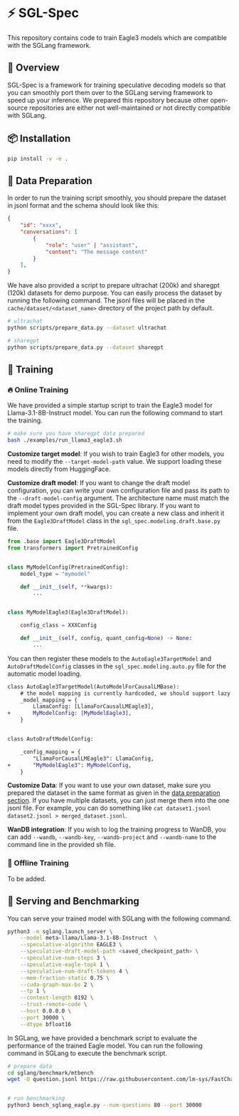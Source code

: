 # ⚡️ SGL-Spec

This repository contains code to train Eagle3 models which are compatible with the SGLang framework.

## 📍 Overview

SGL-Spec is a framework for training speculative decoding models so that you can smoothly port them over to the SGLang serving framework to speed up your inference. We prepared this repository because other open-source repositories are either not well-maintained or not directly compatible with SGLang.


## 📦 Installation

```bash
pip install -v -e .
```

## 📝 Data Preparation

In order to run the training script smoothly, you should prepare the dataset in jsonl format and the schema should look like this:

```json
{
    "id": "xxxx",
    "conversations": [
        {
            "role": "user" | "assistant",
            "content": "The message content"
        }
    ],
}
```

We have also provided a script to prepare ultrachat (200k) and sharegpt (120k) datasets for demo purpose. You can easily process the dataset by running the following command. The jsonl files will be placed in the `cache/dataset/<dataset_name>` directory of the project path by default.

```bash
# ultrachat
python scripts/prepare_data.py --dataset ultrachat

# sharegpt
python scripts/prepare_data.py --dataset sharegpt
```

## 🚀 Training

### 🔥 Online Training

We have provided a simple startup script to train the Eagle3 model for Llama-3.1-8B-Instruct model. You can run the following command to start the training.

```bash
# make sure you have sharegpt data prepared
bash ./examples/run_llama3_eagle3.sh
```

**Customize target model**: If you wish to train Eagle3 for other models, you need to modify the `--target-model-path` value. We support loading these models directly from HuggingFace.

**Customize draft model**: If you want to change the draft model configuration, you can write your own configuration file and pass its path to the `--draft-model-config` argument. The architecture name must match the draft model types provided in the SGL-Spec library. If you want to implement your own draft model, you can create a new class and inherit it from the `Eagle3DraftModel` class in the `sgl_spec.modeling.draft.base.py` file.


```python
from .base import Eagle3DraftModel
from transformers import PretrainedConfig


class MyModelConfig(PretrainedConfig):
    model_type = "mymodel"

    def __init__(self, **kwargs):
        ...


class MyModelEagle3(Eagle3DraftModel):

    config_class = XXXConfig

    def __init__(self, config, quant_config=None) -> None:
        ...
```

You can then register these models to the `AutoEagle3TargetModel` and `AutoDraftModelConfig` classes in the `sgl_spec.modeling.auto.py` file for the automatic model loading.

```diff
class AutoEagle3TargetModel(AutoModelForCausalLMBase):
    # the model mapping is currently hardcoded, we should support lazy model mapping via registry
    _model_mapping = {
        LlamaConfig: [LlamaForCausalLMEagle3],
+       MyModelConfig: [MyModelEagle3],
    }


class AutoDraftModelConfig:

    _config_mapping = {
        "LlamaForCausalLMEagle3": LlamaConfig,
+       "MyModelEagle3": MyModelConfig,
    }
```

**Customize Data**: If you want to use your own dataset, make sure you prepared the dataset in the same format as given in the [data preparation section](#-data-preparation). If you have multiple datasets, you can just merge them into the one jsonl file. For example, you can do something like `cat dataset1.jsonl dataset2.jsonl > merged_dataset.jsonl`.

**WanDB integration**: If you wish to log the training progress to WanDB, you can add `--wandb`, `--wandb-key`, `--wandb-project` and `--wandb-name` to the command line in the provided sh file.


### 💨 Offline Training

To be added.

## 🤖 Serving and Benchmarking


You can serve your trained model with SGLang with the following command.

```bash
python3 -m sglang.launch_server \
    --model meta-llama/Llama-3.1-8B-Instruct  \
    --speculative-algorithm EAGLE3 \
    --speculative-draft-model-path <saved_checkpoint_path> \
    --speculative-num-steps 3 \
    --speculative-eagle-topk 1 \
    --speculative-num-draft-tokens 4 \
    --mem-fraction-static 0.75 \
    --cuda-graph-max-bs 2 \
    --tp 1 \
    --context-length 8192 \
    --trust-remote-code \
    --host 0.0.0.0 \
    --port 30000 \
    --dtype bfloat16
```


In SGLang, we have provided a benchmark script to evaluate the performance of the trained Eagle model. You can run the following command in SGLang to execute the benchmark script.

```bash
# prepare data
cd sglang/benchmark/mtbench
wget -O question.jsonl https://raw.githubusercontent.com/lm-sys/FastChat/main/fastchat/llm_judge/data/mt_bench/question.jsonl


# run benchmarking
python3 bench_sglang_eagle.py --num-questions 80 --port 30000
```

